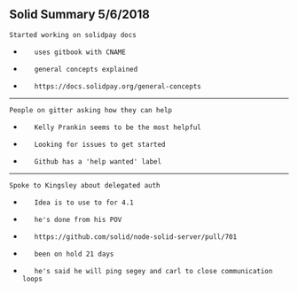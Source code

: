 Solid Summary 5/6/2018
---
    Started working on solidpay docs
-        uses gitbook with CNAME
-        general concepts explained
-        https://docs.solidpay.org/general-concepts
---
    People on gitter asking how they can help
-        Kelly Prankin seems to be the most helpful
-        Looking for issues to get started
-        Github has a 'help wanted' label
---
    Spoke to Kingsley about delegated auth
-        Idea is to use to for 4.1
-        he's done from his POV
-        https://github.com/solid/node-solid-server/pull/701
-        been on hold 21 days
-        he's said he will ping segey and carl to close communication loops
